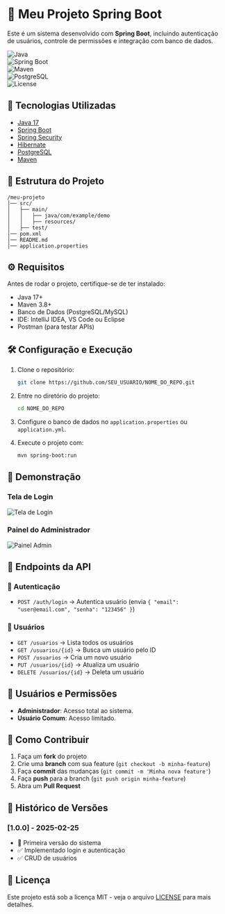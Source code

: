 # 📌 Meu Projeto Spring Boot

Este é um sistema desenvolvido com **Spring Boot**, incluindo autenticação de usuários, controle de permissões e integração com banco de dados.

![Java](https://img.shields.io/badge/Java-17-blue)  
![Spring Boot](https://img.shields.io/badge/Spring%20Boot-2.7.5-green)  
![Maven](https://img.shields.io/badge/Maven-3.8.6-orange)  
![PostgreSQL](https://img.shields.io/badge/PostgreSQL-14-blue)  
![License](https://img.shields.io/badge/Licença-MIT-brightgreen)  

## 🚀 Tecnologias Utilizadas

- [Java 17](https://www.oracle.com/java/)
- [Spring Boot](https://spring.io/projects/spring-boot)
- [Spring Security](https://spring.io/projects/spring-security)
- [Hibernate](https://hibernate.org/)
- [PostgreSQL](https://www.postgresql.org/)
- [Maven](https://maven.apache.org/)

## 📂 Estrutura do Projeto

```
/meu-projeto
│── src/
│   ├── main/
│   │   ├── java/com/example/demo
│   │   ├── resources/
│   ├── test/
│── pom.xml
│── README.md
│── application.properties
```

## ⚙️ Requisitos

Antes de rodar o projeto, certifique-se de ter instalado:

- Java 17+
- Maven 3.8+
- Banco de Dados (PostgreSQL/MySQL)
- IDE: IntelliJ IDEA, VS Code ou Eclipse
- Postman (para testar APIs)

## 🛠️ Configuração e Execução

1. Clone o repositório:
   ```sh
   git clone https://github.com/SEU_USUARIO/NOME_DO_REPO.git
   ```

2. Entre no diretório do projeto:
   ```sh
   cd NOME_DO_REPO
   ```

3. Configure o banco de dados no `application.properties` ou `application.yml`.

4. Execute o projeto com:
   ```sh
   mvn spring-boot:run
   ```

## 📸 Demonstração

### Tela de Login
![Tela de Login](https://raw.githubusercontent.com/SEU_USUARIO/NOME_DO_REPO/main/imagens/tela-login.png)

### Painel do Administrador
![Painel Admin](https://raw.githubusercontent.com/SEU_USUARIO/NOME_DO_REPO/main/imagens/painel-admin.gif)

## 🔧 Endpoints da API

### 🔑 Autenticação
- `POST /auth/login` → Autentica usuário (envia `{ "email": "user@email.com", "senha": "123456" }`)

### 👤 Usuários
- `GET /usuarios` → Lista todos os usuários  
- `GET /usuarios/{id}` → Busca um usuário pelo ID  
- `POST /usuarios` → Cria um novo usuário  
- `PUT /usuarios/{id}` → Atualiza um usuário  
- `DELETE /usuarios/{id}` → Deleta um usuário  

## 👤 Usuários e Permissões

- **Administrador**: Acesso total ao sistema.
- **Usuário Comum**: Acesso limitado.

## 🚀 Como Contribuir

1. Faça um **fork** do projeto  
2. Crie uma **branch** com sua feature (`git checkout -b minha-feature`)  
3. Faça **commit** das mudanças (`git commit -m 'Minha nova feature'`)  
4. Faça **push** para a branch (`git push origin minha-feature`)  
5. Abra um **Pull Request**

## 📌 Histórico de Versões

### [1.0.0] - 2025-02-25
- 🚀 Primeira versão do sistema  
- ✅ Implementado login e autenticação  
- ✅ CRUD de usuários  

## 📄 Licença

Este projeto está sob a licença MIT - veja o arquivo [LICENSE](LICENSE) para mais detalhes.
